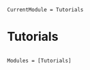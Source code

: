 ```@meta
CurrentModule = Tutorials
```

# Tutorials

```@index
```

```@autodocs
Modules = [Tutorials]
```

